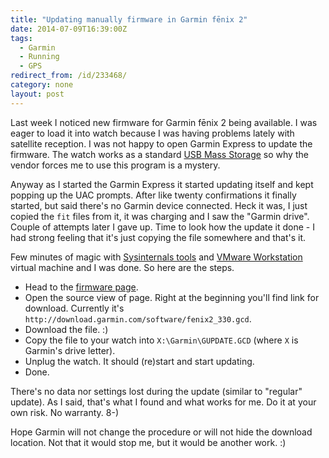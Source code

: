 ```yaml
---
title: "Updating manually firmware in Garmin fēnix 2"
date: 2014-07-09T16:39:00Z
tags:
  - Garmin
  - Running
  - GPS
redirect_from: /id/233468/
category: none
layout: post
---
```

Last week I noticed new firmware for Garmin fēnix 2 being available. I was eager to load it into watch because I was having problems lately with satellite reception. I was not happy to open Garmin Express to update the firmware. The watch works as a standard [USB Mass Storage][2] so why the vendor forces me to use this program is a mystery.

Anyway as I started the Garmin Express it started updating itself and kept popping up the UAC prompts. After like twenty confirmations it finally started, but said there's no Garmin device connected. Heck it was, I just copied the `fit` files from it, it was charging and I saw the "Garmin drive". Couple of attempts later I gave up. Time to look how the update it done - I had strong feeling that it's just copying the file somewhere and that's it.

<!-- excerpt -->

Few minutes of magic with [Sysinternals tools][3] and [VMware Workstation][4] virtual machine and I was done. So here are the steps.

* Head to the [firmware page][1].
* Open the source view of page. Right at the beginning you'll find link for download. Currently it's `http://download.garmin.com/software/fenix2_330.gcd`.
* Download the file. :)
* Copy the file to your watch into `X:\Garmin\GUPDATE.GCD` (where `X` is Garmin's drive letter).
* Unplug the watch. It should (re)start and start updating.
* Done.

There's no data nor settings lost during the update (similar to "regular" update). As I said, that's what I found and what works for me. Do it at your own risk. No warranty. 8-) 

Hope Garmin will not change the procedure or will not hide the download location. Not that it would stop me, but it would be another work. :) 

[1]: http://www8.garmin.com/support/download_details.jsp?id=6929
[2]: http://en.wikipedia.org/wiki/USB_mass_storage_device_class
[3]: http://technet.microsoft.com/en-us/sysinternals/bb545021.aspx
[4]: http://www.vmware.com/products/workstation/
